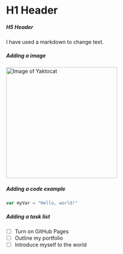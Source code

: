 # H1 Header
##### H5 Header 
I have used a markdown to change text.

##### Adding a image
<img src="https://octodex.github.com/images/yaktocat.png" width="300" height="300" alt = "Image of Yaktocat">

##### Adding a code example
``` javascript
var myVar = "Hello, world!"
```

##### Adding a task list
- [ ] Turn on GitHub Pages
- [ ] Outline my portfolio
- [ ] Introduce myself to the world
